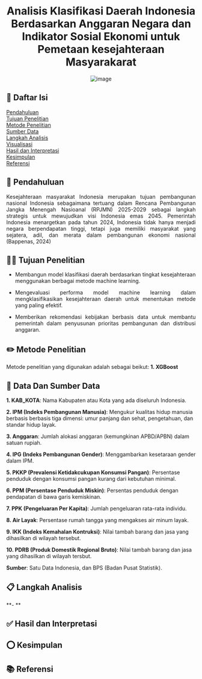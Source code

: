 <div align="center"> 

# Analisis Klasifikasi Daerah Indonesia Berdasarkan Anggaran Negara dan Indikator Sosial Ekonomi untuk Pemetaan kesejahteraan Masyarakarat

![image](https://github.com/user-attachments/assets/d005fd7c-29a8-4f93-9476-6791a370d17c)
</div>

## 📖 Daftar Isi
<a href="#pendahuluan">Pendahuluan</a><br>
<a href="#tujuan-penelitian">Tujuan Penelitian</a><br>
<a href="#metode-penelitian">Metode Penelitian</a><br>
<a href="#sumber-data">Sumber Data</a><br>
<a href="#langkah-analisis">Langkah Analisis</a><br>
<a href="#visualisasi">Visualisasi</a><br>
<a href="#hasil-dan-interpretasi">Hasil dan Interpretasi</a><br>
<a href="#kesimpulan">Kesimpulan</a><br>
<a href="#referensi">Referensi</a>

## 📝 Pendahuluan

<div align="justify">
Kesejahteraan masyarakat Indonesia merupakan tujuan pembangunan nasional Indonesia sebagaimana tertuang dalam Rencana Pembangunan Jangka Menengah Nasioanal (RPJMN) 2025-2029 sebagai langkah strategis untuk mewujudkan visi Indonesia emas 2045. Pemerintah Indonesia menargetkan pada tahun 2024, Indonesia tidak hanya menjadi negara berpendapatan tinggi, tetapi juga memiliki masyarakat yang sejatera, adil, dan merata dalam pembangunan ekonomi nasional (Bappenas, 2024)

## 👨‍💻 Tujuan Penelitian 
- Membangun model klasifikasi daerah berdasarkan tingkat kesejahteraan menggunakan berbagai metode machine learning.
  
- Mengevaluasi performa model machine learning dalam mengklasifikasikan kesejahteraan daerah untuk menentukan metode yang paling efektif.
  
- Memberikan rekomendasi kebijakan berbasis data untuk membantu pemerintah dalam penyusunan prioritas pembangunan dan distribusi anggaran.
</div>

## ✏️ Metode Penelitian
Metode penelitian yang digunakan adalah sebagai beikut:
**1. XGBoost**
</div>

## 🔗 Data Dan Sumber Data 
**1. KAB_KOTA**: Nama Kabupaten atau Kota yang ada diseluruh Indonesia.

**2. IPM (Indeks Pembangunan Manusia)**: Mengukur kualitas hidup manusia berbasis berbasis tiga dimensi: umur panjang dan sehat, pengetahuan, dan standar hidup layak.

**3. Anggaran**: Jumlah alokasi anggaran (kemungkinan APBD/APBN) dalam satuan rupiah.

**4. IPG (Indeks Pembangunan Gender)**: Menggambarkan kesetaraan gender dalam IPM.

**5. PKKP (Prevalensi Ketidakcukupan Konsumsi Pangan)**: Persentase penduduk dengan konsumsi pangan kurang dari kebutuhan minimal.

**6. PPM (Persentase Penduduk Miskin)**: Persentas penduduk dengan pendapatan di bawa garis kemiskinan.

**7. PPK (Pengeluaran Per Kapita)**: Jumlah pengeluaran rata-rata individu.

**8. Air Layak**: Persentase rumah tangga yang mengakses air minum layak.

**9. IKK (Indeks Kemahalan Kontruksi)**: Nilai tambah barang dan jasa yang dihasilkan di wilayah tersebut.

**10. PDRB (Produk Domestik Regional Bruto)**: Nilai tambah barang dan jasa yang dihasilkan di wilayah tersbut.

**Sumber**: Satu Data Indonesia, dan BPS (Badan Pusat Statistik).
</div>

## 📋 Langkah Analisis
**- **
</div>

## ✅ Hasil dan Interpretasi
</div>

## ⭕ Kesimpulan
</div>

## 📚 Referensi
</div>









